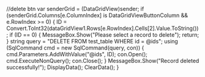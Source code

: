 //delete btn
            var senderGrid = (DataGridView)sender;
            if (senderGrid.Columns[e.ColumnIndex] is DataGridViewButtonColumn && e.RowIndex >= 0)
            {
                ID = Convert.ToInt32(dataGridView1.Rows[e.RowIndex].Cells[2].Value.ToString());
                if (ID == 0)
                {
                    MessageBox.Show("Please select a record to delete");
                    return;
                }
                string query = "DELETE FROM test_table WHERE id = @ids";
                using (SqlCommand cmd = new SqlCommand(query, con))
                {
                    cmd.Parameters.AddWithValue("@ids", ID);
                    con.Open();
                    cmd.ExecuteNonQuery();
                    con.Close();
                }
                MessageBox.Show("Record deleted successfully!");
                DisplayData();
                ClearData();
            }
